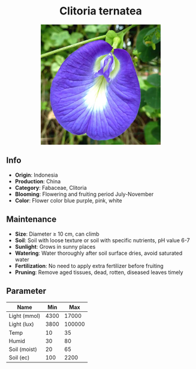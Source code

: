 <h1 align='center'>Clitoria ternatea</h1>
<p align="center">
    <img 
        align='center'
        width='320'
        src="../images/clitoria ternatea.png" 
        alt='Clitoria ternatea' />
</p>

## Info

 - **Origin**: Indonesia
 - **Production**: China
 - **Category**: Fabaceae, Clitoria
 - **Blooming**: Flowering and fruiting period July-November
 - **Color**: Flower color blue purple, pink, white

## Maintenance

 - **Size**: Diameter ≥ 10 cm, can climb
 - **Soil**: Soil with loose texture or soil with specific nutrients, pH value 6-7
 - **Sunlight**: Grows in sunny places
 - **Watering**: Water thoroughly after soil surface dries, avoid saturated water
 - **Fertilization**: No need to apply extra fertilizer before fruiting
 - **Pruning**: Remove aged tissues, dead, rotten, diseased leaves timely

## Parameter

| Name         | Min  | Max   |
|--------------|------|-------|
| Light (mmol) | 4300 | 17000  |
| Light (lux)  | 3800 | 100000 |
| Temp         | 10    | 35    |
| Humid        | 30   | 80    |
| Soil (moist) | 20   | 65    |
| Soil (ec)    | 100  | 2200  |